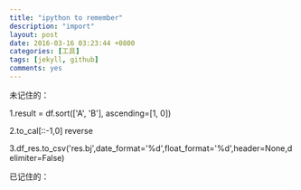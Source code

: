 ```yaml
---
title: "ipython to remember"
description: "import"
layout: post
date: 2016-03-16 03:23:44 +0800
categories: [工具]
tags: [jekyll, github]
comments: yes
---
```

未记住的：

1.result = df.sort(['A', 'B'], ascending=[1, 0])

2.to_cal[::-1,0] reverse

3.df_res.to_csv('res.bj',date_format='%d',float_format='%d',header=None,delimiter=False)

已记住的：